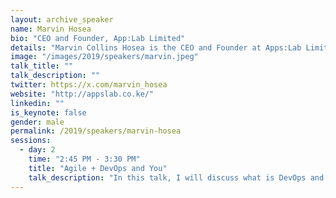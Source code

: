 ```yaml
---
layout: archive_speaker
name: Marvin Hosea
bio: "CEO and Founder, App:Lab Limited"
details: "Marvin Collins Hosea is the CEO and Founder at Apps:Lab Limited. He studied Computer Science at Moi University and after working for six companies, he quitted his job to run Apps:Lab limited full time. He builds awesome stuff with PHP-Laravel, Golang, and Java at Apps:Lab. He is also an advocate for Docker and DevOps practices. Apart from working at Apps:lab he is passionate about building and impacting tech communities and organizes Androi254 and DroidConKE. Off and work, He delivers food at LetaFood and a failed rapper who love street food."
image: "/images/2019/speakers/marvin.jpeg"
talk_title: ""
talk_description: ""
twitter: https://x.com/marvin_hosea
website: "http://appslab.co.ke/"
linkedin: ""
is_keynote: false
gender: male
permalink: /2019/speakers/marvin-hosea
sessions:
  - day: 2
    time: "2:45 PM - 3:30 PM"
    title: "Agile + DevOps and You"
    talk_description: "In this talk, I will discuss what is DevOps and Agile development, the implication of Agile key principles to DevOps and tech business and how developers can package themselves as DevOps around Agile methodology."
---
```

